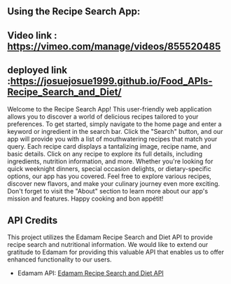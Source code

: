 ## Using the Recipe Search App:

## Video link : https://vimeo.com/manage/videos/855520485

## deployed link :https://josuejosue1999.github.io/Food_APIs-Recipe_Search_and_Diet/


Welcome to the Recipe Search App! This user-friendly web application allows you to discover a world of delicious recipes tailored to your preferences. To get started, simply navigate to the home page and enter a keyword or ingredient in the search bar. Click the "Search" button, and our app will provide you with a list of mouthwatering recipes that match your query. Each recipe card displays a tantalizing image, recipe name, and basic details. Click on any recipe to explore its full details, including ingredients, nutrition information, and more. Whether you're looking for quick weeknight dinners, special occasion delights, or dietary-specific options, our app has you covered. Feel free to explore various recipes, discover new flavors, and make your culinary journey even more exciting. Don't forget to visit the "About" section to learn more about our app's mission and features. Happy cooking and bon appétit!

## API Credits

This project utilizes the Edamam Recipe Search and Diet API to provide recipe search and nutritional information. We would like to extend our gratitude to Edamam for providing this valuable API that enables us to offer enhanced functionality to our users.

- Edamam API: [Edamam Recipe Search and Diet API](https://developer.edamam.com/edamam-recipe-api)

